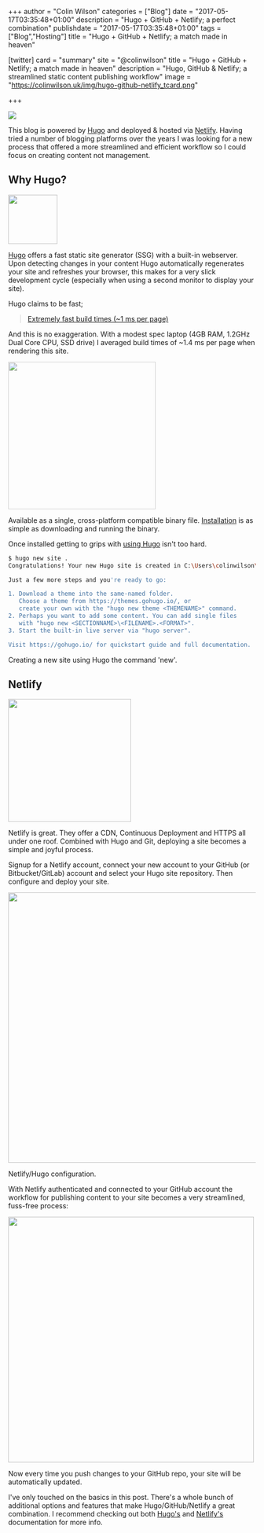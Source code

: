 +++
author = "Colin Wilson"
categories = ["Blog"]
date = "2017-05-17T03:35:48+01:00"
description = "Hugo + GitHub + Netlify; a perfect combination"
publishdate = "2017-05-17T03:35:48+01:00"
tags = ["Blog","Hosting"]
title = "Hugo + GitHub + Netlify; a match made in heaven"

[twitter]
  card = "summary"
  site = "@colinwiIson"
  title = "Hugo + GitHub + Netlify; a match made in heaven"
  description = "Hugo, GitHub & Netlify; a streamlined static content publishing workflow"
  image = "https://colinwilson.uk/img/hugo-github-netlify_tcard.png"

+++

<p class="tc"><img src="/img/hugo-github-netlify.png"></p>

This blog is powered by [Hugo](https://gohugo.io/) and deployed & hosted via [Netlify](https://www.netlify.com). Having tried a number of blogging platforms over the years I was looking for a new process that offered a more streamlined and efficient workflow so I could focus on creating content not management.

## Why Hugo?

<p class="tc"><a href="https://gohugo.io/" target="_blank"><img src="/img/hugo.png" width="100px"></a></p>

[Hugo](https://gohugo.io/) offers a fast static site generator (SSG) with a built-in webserver. Upon detecting changes in your content Hugo automatically regenerates your site and refreshes your browser, this makes for a very slick development cycle (especially when using a second monitor to display your site).

Hugo claims to be fast;

> [Extremely fast build times (~1 ms per page)](https://gohugo.io/overview/introduction/#what-does-hugo-do)

And this is no exaggeration. With a modest spec laptop (4GB RAM, 1.2GHz Dual Core CPU, SSD drive) I averaged build times of ~1.4 ms per page when rendering this site.

<p class="tc"><img src="/img/cross-platform.svg" style="opacity: 0.8" width="300px" /></p>

Available as a single, cross-platform compatible binary file. [Installation](https://gohugo.io/overview/installing/) is as simple as downloading and running the binary.

Once installed getting to grips with [using Hugo](https://gohugo.io/overview/usage/) isn't too hard.

```bash
$ hugo new site .
Congratulations! Your new Hugo site is created in C:\Users\colinwilson\my_projects\colinwilson.uk.

Just a few more steps and you're ready to go:

1. Download a theme into the same-named folder.
   Choose a theme from https://themes.gohugo.io/, or
   create your own with the "hugo new theme <THEMENAME>" command.
2. Perhaps you want to add some content. You can add single files
   with "hugo new <SECTIONNAME>\<FILENAME>.<FORMAT>".
3. Start the built-in live server via "hugo server".

Visit https://gohugo.io/ for quickstart guide and full documentation.
```
<span class="f7">Creating a new site using Hugo the command 'new'.</span>

## Netlify

<p class="tc"><a href="https://www.netlify.com" target="_blank"><img src="/img/netlify.svg" width="250px"></a></p>

Netlify is great. They offer a CDN, Continuous Deployment and HTTPS all under one roof. Combined with Hugo and Git, deploying a site becomes a simple and joyful process.

Signup for a Netlify account, connect your new account to your GitHub (or Bitbucket/GitLab) account and select your Hugo site repository. Then configure and deploy your site.

<p class="tc"><img src="/img/2017-05-18 22_37_48-Netlify App.png" width="550px"></p>

<span class="f7">Netlify/Hugo configuration.</span>

With Netlify authenticated and connected to your GitHub account the workflow for publishing content to your site becomes a very streamlined, fuss-free process:

<p class="tc"><img src="/img/workflow.png" width="500px"></p>

Now every time you push changes to your GitHub repo, your site will be automatically updated.

I've only touched on the basics in this post. There's a whole bunch of additional options and features that make Hugo/GitHub/Netlify a great combination. I recommend checking out both [Hugo's](https://gohugo.io/overview/introduction/) and [Netlify's](https://www.netlify.com/docs/) documentation for more info.